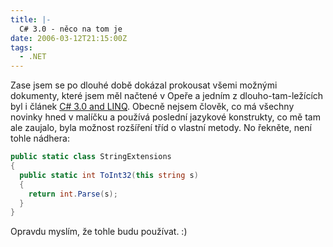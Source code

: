 ```yaml
---
title: |-
  C# 3.0 - něco na tom je
date: 2006-03-12T21:15:00Z
tags:
  - .NET
---
```

Zase jsem se po dlouhé době dokázal prokousat všemi možnými dokumenty, které jsem měl načtené v Opeře a jedním z dlouho-tam-ležících byl i článek [C# 3.0 and LINQ][1]. Obecně nejsem člověk, co má všechny novinky hned v malíčku a používá poslední jazykové konstrukty, co mě tam ale zaujalo, byla možnost rozšíření tříd o vlastní metody. No řekněte, není tohle nádhera:

```csharp
public static class StringExtensions
{
  public static int ToInt32(this string s)
  {
    return int.Parse(s);
  }
}
```

Opravdu myslím, že tohle budu používat. :)

[1]: http://www.microsoft.com/belux/nl/msdn/community/columns/himschoot/linq.mspx